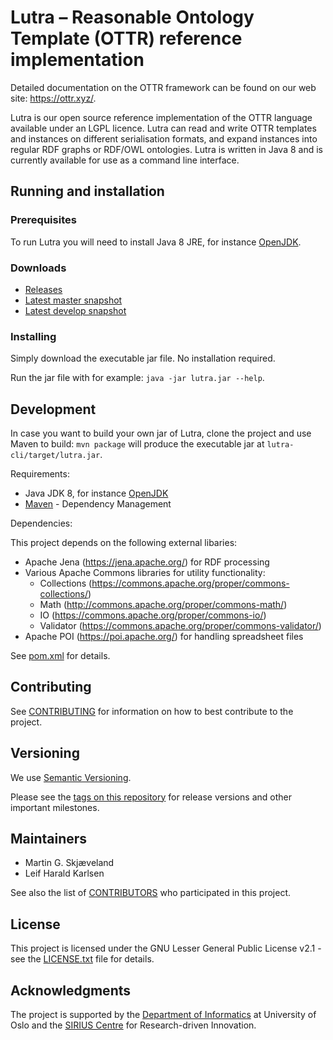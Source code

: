 # Lutra – Reasonable Ontology Template (OTTR) reference implementation

Detailed documentation on the OTTR framework can be found on our web site: https://ottr.xyz/.

Lutra is our open source reference implementation of the OTTR language available under an LGPL licence. Lutra can read and write OTTR templates and instances on different serialisation formats, and expand instances into regular RDF graphs or RDF/OWL ontologies. Lutra is written in Java 8 and is currently available for use as a command line interface.


## Running and installation

### Prerequisites

To run Lutra you will need to install Java 8 JRE, for instance [OpenJDK][1].

### Downloads

* [Releases][2]
* [Latest master snapshot][3]
* [Latest develop snapshot][4]

### Installing

Simply download the executable jar file. No installation required.

Run the jar file with for example: `java -jar lutra.jar --help`.

## Development

In case you want to build your own jar of Lutra,
clone the project and use Maven to build: `mvn package` will produce the executable jar at `lutra-cli/target/lutra.jar`.

Requirements:

* Java JDK 8, for instance [OpenJDK][1]
* [Maven](https://maven.apache.org/) - Dependency Management

Dependencies:

This project depends on the following external libaries:

* Apache Jena (https://jena.apache.org/) for RDF processing
* Various Apache Commons libraries for utility functionality:
  * Collections (https://commons.apache.org/proper/commons-collections/)
  * Math (http://commons.apache.org/proper/commons-math/)
  * IO (https://commons.apache.org/proper/commons-io/)
  * Validator (https://commons.apache.org/proper/commons-validator/)
* Apache POI (https://poi.apache.org/) for handling spreadsheet files

See [pom.xml](pom.xml) for details.

## Contributing

See [CONTRIBUTING](CONTRIBUTING.md) for information on how to best contribute to the project.

## Versioning

We use [Semantic Versioning][8].

Please see the [tags on this repository][6] for release versions and other important milestones. 

## Maintainers

* Martin G. Skjæveland
* Leif Harald Karlsen

See also the list of [CONTRIBUTORS](CONTRIBUTORS.md) who participated in this project.

## License

This project is licensed under the GNU Lesser General Public License v2.1 - see the [LICENSE.txt](LICENSE.txt) file for details.

## Acknowledgments

The project is supported by the [Department of Informatics][9] at University of Oslo and the [SIRIUS Centre][10] for Research-driven Innovation.


[1]:https://openjdk.java.net/install/index.html
[2]:https://gitlab.com/ottr/lutra/lutra/releases
[3]:https://gitlab.com/ottr/lutra/lutra/builds/artifacts/master/raw/lutra.jar?job=snapshot
[4]:https://gitlab.com/ottr/lutra/lutra/builds/artifacts/develop/raw/lutra.jar?job=snapshot
[5]:https://docs.gitlab.com/ee/gitlab-basics/add-merge-request.html
[6]:https://gitlab.com/ottr/lutra/lutra/tags
[7]:https://gitlab.com/ottr/lutra/lutra/graphs/master
[8]:https://semver.org
[9]:https://www.ifi.uio.no
[10]:https://sirius-labs.no
